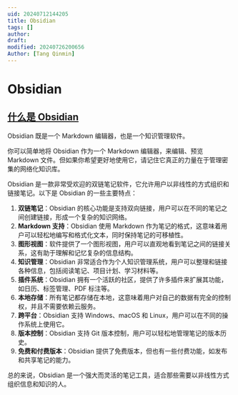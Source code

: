 ```yaml
---
uid: 20240712144205
title: Obsidian
tags: []
author: 
draft: 
modified: 20240726200656
Author: [Tang Qinmin]
---
```


# Obsidian

## [什么是 Obsidian](https://publish.obsidian.md/help-zh/Obsidian/Obsidian)

Obsidian 既是一个 Markdown 编辑器，也是一个知识管理软件。

你可以简单地将 Obsidian 作为一个 Markdown 编辑器，来编辑、预览 Markdown 文件。但如果你希望更好地使用它，请记住它真正的力量在于管理密集的网络化知识库。

Obsidian 是一款非常受欢迎的双链笔记软件，它允许用户以非线性的方式组织和链接笔记。以下是 Obsidian 的一些主要特点：

1. **双链笔记**：Obsidian 的核心功能是支持双向链接，用户可以在不同的笔记之间创建链接，形成一个复杂的知识网络。
2. **Markdown 支持**：Obsidian 使用 Markdown 作为笔记的格式，这意味着用户可以轻松地编写和格式化文本，同时保持笔记的可移植性。
3. **图形视图**：软件提供了一个图形视图，用户可以直观地看到笔记之间的链接关系，这有助于理解和记忆复杂的信息结构。
4. **知识管理**：Obsidian 非常适合作为个人知识管理系统，用户可以整理和链接各种信息，包括阅读笔记、项目计划、学习材料等。
5. **插件系统**：Obsidian 拥有一个活跃的社区，提供了许多插件来扩展其功能，如日历、标签管理、PDF 标注等。
6. **本地存储**：所有笔记都存储在本地，这意味着用户对自己的数据有完全的控制权，并且不需要依赖云服务。
7. **跨平台**：Obsidian 支持 Windows、macOS 和 Linux，用户可以在不同的操作系统上使用它。
8. **版本控制**：Obsidian 支持 Git 版本控制，用户可以轻松地管理笔记的版本历史。
9. **免费和付费版本**：Obsidian 提供了免费版本，但也有一些付费功能，如发布和共享笔记的能力。

总的来说，Obsidian 是一个强大而灵活的笔记工具，适合那些需要以非线性方式组织信息和知识的人。
